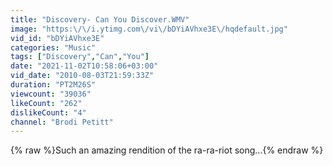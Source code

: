 ```yaml
---
title: "Discovery- Can You Discover.WMV"
image: "https:\/\/i.ytimg.com\/vi\/bDYiAVhxe3E\/hqdefault.jpg"
vid_id: "bDYiAVhxe3E"
categories: "Music"
tags: ["Discovery","Can","You"]
date: "2021-11-02T10:58:06+03:00"
vid_date: "2010-08-03T21:59:33Z"
duration: "PT2M26S"
viewcount: "39036"
likeCount: "262"
dislikeCount: "4"
channel: "Brodi Petitt"
---
```

{% raw %}Such an amazing rendition of the ra-ra-riot song...{% endraw %}
